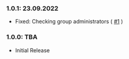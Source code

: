 ### 1.0.1: 23.09.2022
* Fixed: Checking group administrators ( [#1](https://github.com/WPChill/download-monitor-learndash-integration/issues/1) )

### 1.0.0: TBA
* Initial Release